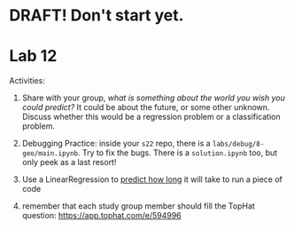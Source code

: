 # DRAFT!  Don't start yet.

# Lab 12

Activities:

1. Share with your group, *what is something about the world you wish you could predict?*  It could be about the future, or some other unknown.  Discuss whether this would be a regression problem or a classification problem.

2. Debugging Practice: inside your `s22` repo, there is a `labs/debug/8-geo/main.ipynb`.  Try to fix the bugs.  There is a `solution.ipynb` too, but only peek as a last resort!

3. Use a LinearRegression to [predict how long](./regression) it will take to run a piece of code

4. remember that each study group member should fill the TopHat question: https://app.tophat.com/e/594996
